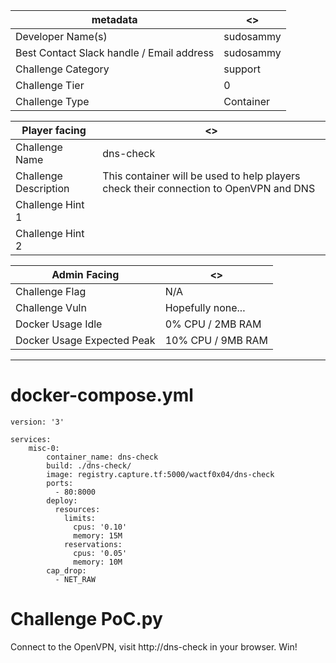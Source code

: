 | metadata | <> |
|--- | --- |
| Developer Name(s) | sudosammy |
| Best Contact Slack handle / Email address | sudosammy |
| Challenge Category | support |
| Challenge Tier | 0 |
| Challenge Type | Container |

| Player facing | <> |
|--- | --- |
|Challenge Name | dns-check |
|Challenge Description | This container will be used to help players check their connection to OpenVPN and DNS | 
|Challenge Hint 1 | |
|Challenge Hint 2 | |

| Admin Facing | <> |
|--- | --- |
|Challenge Flag| N/A |
|Challenge Vuln| Hopefully none... |
|Docker Usage Idle| 0% CPU / 2MB RAM |
|Docker Usage Expected Peak| 10% CPU / 9MB RAM |
---

# docker-compose.yml

```
version: '3'

services:
    misc-0:
        container_name: dns-check
        build: ./dns-check/
        image: registry.capture.tf:5000/wactf0x04/dns-check
        ports:
          - 80:8000
        deploy:
          resources:
            limits:
              cpus: '0.10'
              memory: 15M
            reservations:
              cpus: '0.05'
              memory: 10M
        cap_drop:
          - NET_RAW
```

# Challenge PoC.py

Connect to the OpenVPN, visit http://dns-check in your browser. Win!
